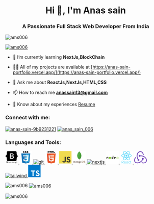 <h1 align="center">Hi 👋, I'm Anas sain</h1>
<h3 align="center">A Passionate Full Stack Web Developer From India</h3>

<p align="left"> <img src="https://komarev.com/ghpvc/?username=ams006&label=Profile%20views&color=0e75b6&style=flat" alt="ams006" /> </p>

<p align="left"> <a href="https://github.com/ryo-ma/github-profile-trophy"><img src="https://github-profile-trophy.vercel.app/?username=ams006" alt="ams006" /></a> </p>

- 🌱 I’m currently learning **NextJs,BlockChain**

- 👨‍💻 All of my projects are available at [https://anas-sain-portfolio.vercel.app/](https://anas-sain-portfolio.vercel.app/)

- 💬 Ask me about **ReactJs,NextJs,HTML,CSS**

- 📫 How to reach me **anassain13@gmail.com**

- 📄 Know about my experiences [Resume](https://acrobat.adobe.com/link/review?uri=urn:aaid:scds:US:6165fadf-107c-3961-ab08-f3a718373de8)

<h3 align="left">Connect with me:</h3>
<p align="left">
<a href="https://linkedin.com/in/anas-sain-9b9231221" target="blank"><img align="center" src="https://raw.githubusercontent.com/rahuldkjain/github-profile-readme-generator/master/src/images/icons/Social/linked-in-alt.svg" alt="anas-sain-9b9231221" height="30" width="40" /></a>
<a href="https://www.leetcode.com/anas_sain_006" target="blank"><img align="center" src="https://raw.githubusercontent.com/rahuldkjain/github-profile-readme-generator/master/src/images/icons/Social/leet-code.svg" alt="anas_sain_006" height="30" width="40" /></a>
</p>

<h3 align="left">Languages and Tools:</h3>
<p align="left"> <a href="https://getbootstrap.com" target="_blank" rel="noreferrer"> <img src="https://raw.githubusercontent.com/devicons/devicon/master/icons/bootstrap/bootstrap-plain-wordmark.svg" alt="bootstrap" width="40" height="40"/> </a> <a href="https://www.w3schools.com/css/" target="_blank" rel="noreferrer"> <img src="https://raw.githubusercontent.com/devicons/devicon/master/icons/css3/css3-original-wordmark.svg" alt="css3" width="40" height="40"/> </a> <a href="https://git-scm.com/" target="_blank" rel="noreferrer"> <img src="https://www.vectorlogo.zone/logos/git-scm/git-scm-icon.svg" alt="git" width="40" height="40"/> </a> <a href="https://www.w3.org/html/" target="_blank" rel="noreferrer"> <img src="https://raw.githubusercontent.com/devicons/devicon/master/icons/html5/html5-original-wordmark.svg" alt="html5" width="40" height="40"/> </a> <a href="https://developer.mozilla.org/en-US/docs/Web/JavaScript" target="_blank" rel="noreferrer"> <img src="https://raw.githubusercontent.com/devicons/devicon/master/icons/javascript/javascript-original.svg" alt="javascript" width="40" height="40"/> </a> <a href="https://www.mongodb.com/" target="_blank" rel="noreferrer"> <img src="https://raw.githubusercontent.com/devicons/devicon/master/icons/mongodb/mongodb-original-wordmark.svg" alt="mongodb" width="40" height="40"/> </a> <a href="https://nextjs.org/" target="_blank" rel="noreferrer"> <img src="https://cdn.worldvectorlogo.com/logos/nextjs-2.svg" alt="nextjs" width="40" height="40"/> </a> <a href="https://nodejs.org" target="_blank" rel="noreferrer"> <img src="https://raw.githubusercontent.com/devicons/devicon/master/icons/nodejs/nodejs-original-wordmark.svg" alt="nodejs" width="40" height="40"/> </a> <a href="https://reactjs.org/" target="_blank" rel="noreferrer"> <img src="https://raw.githubusercontent.com/devicons/devicon/master/icons/react/react-original-wordmark.svg" alt="react" width="40" height="40"/> </a> <a href="https://redux.js.org" target="_blank" rel="noreferrer"> <img src="https://raw.githubusercontent.com/devicons/devicon/master/icons/redux/redux-original.svg" alt="redux" width="40" height="40"/> </a> <a href="https://tailwindcss.com/" target="_blank" rel="noreferrer"> <img src="https://www.vectorlogo.zone/logos/tailwindcss/tailwindcss-icon.svg" alt="tailwind" width="40" height="40"/> </a> <a href="https://www.typescriptlang.org/" target="_blank" rel="noreferrer"> <img src="https://raw.githubusercontent.com/devicons/devicon/master/icons/typescript/typescript-original.svg" alt="typescript" width="40" height="40"/> </a> </p>

<p><img align="left" src="https://github-readme-stats.vercel.app/api/top-langs?username=ams006&show_icons=true&locale=en&layout=compact" alt="ams006" /></p>

<p>&nbsp;<img align="center" src="https://github-readme-stats.vercel.app/api?username=ams006&show_icons=true&locale=en" alt="ams006" /></p>

<p><img align="center" src="https://github-readme-streak-stats.herokuapp.com/?user=ams006&" alt="ams006" /></p>
